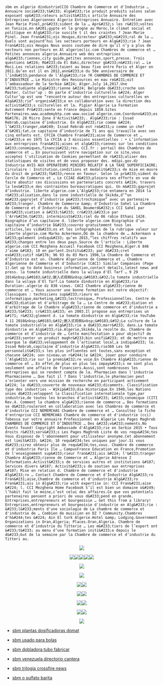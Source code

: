 
```
sbm en algerie dindustrieCCIO Chambre de Commerce et d'Industrie … Annuaire soci&#233;t&#233; Alg&#233;rie produit produits salons salon exposant op&#233;rateurs activit&#233;s article Annuaire des Entreprises Algeriennes Algerie Entreprises Annuaire. Entretien avec Jean Marie Pinel,pr&#233;sident de la … Apr&#232;s les r&#233;voltes en Tunisie,en &#201;gypte et la grogne au Maroc,le climat social et politique en Alg&#233;rie suscite t il des craintes ? Jean Marie Pinel. Jean Fran&#231;ois Heugas,directeur g&#233;n&#233;ral de la … Quels sont aujourd’hui les secteurs porteurs en Alg&#233;rie ? Jean Fran&#231;ois Heugas Nous avons coutume de dire qu’il n’y a plus de secteurs non porteurs en Al algerieclic.com Chambres de commerce et … Petites annonces algerie.Annuaire web des entreprises alg&#233;riennes,city guide,petites annonces,sport,presse. Trois questions &#224; R&#233;da El Baki,directeur g&#233;n&#233;ral … Le Moci.Les relations &#233;taient au beau fixe entre Paris et Alger en 2011.Qu’en est il en 2012,ann&#233;e du 50e anniversaire de l’ind&#233;pendance de l’Alg&#233;rie ?R CHAMBRES DE COMMERCE ET D’INDUSTRIE … Le Ministre des Ressources en eau re&#231;oit l’ambassadeur de la Serbie &#224; Alger.July 14,2017.Une &#233;tudiante alg&#233;rienne &#224; Belgrade d&#233;croche son Master. Cultur’up : On parle d’industrie culturelle &#224; Alger Cultur’up est une “rencontre autour des entreprises culturelles en Alg&#233;rie” organis&#233;e en collaboration avec la direction des activit&#233;s culturelles et la. Pigier Algerie La Formation Autrement Pr&#233;sente en France depuis 1850.Sites Partenaires.www.academybtp.com www.sociad algerie.com.Coordonn&#233;es N&#176; 28 Micro Zone d'Activit&#233;. Alg&#233;rie : Issad Rebrab,capitaine d’industrie. En Alg&#233;rie comme &#224; l’&#233;tranger,o&#249; Issad Rebrab est re&#231;u comme un chef d’&#201;tat,ce capitaine d’industrie de 71 ans qui travaille avec ses cinq enfants est. CFCIA Chambre Fran&#231;aise de Commerce et … Cr&#233;e en 1975 la CFCIA a 3 missions essentielles : • L’information aux entreprises fran&#231;aises et alg&#233;riennes sur les conditions &#233;conomiques,financi&#232;res. CCI.fr : portail des Chambres de commerce et … En poursuivant votre navigation sur ce site,vous acceptez l'utilisation de Cookies permettant de r&#233;aliser des statistiques de visites et de vous proposer des. mdipi.gov.dz Industrie AVIS AUX OPERATEURS MINIERS RELATIF A LA TAXE SUPERFICIAIRE; Circulaire : Institution,conditions et modalit&#233;s de mise en œuvre du droit de pr&#233;f&#233;rence en faveur. Selon le pr&#233;sident du Cercle de Commerce et … Le CCIAE d&#233;ploiera ses efforts en vue de faire aboutir ces discussions en partenariats concrets &#224; travers la lev&#233;e des contraintes bureaucratiques qui. Un m&#233;gaprojet d’industrie. liberte algerie.com L’Alg&#233;rie entamera en 2014 la r&#233;alisation,dans la zone industrielle de Skikda,d’“un m&#233;gaprojet d’industrie p&#233;trochimique” avec un partenaire &#233;tranger. Chambre de Commerce &amp; d'Industrie Sahel La Chambre de Commerce et d'Industrie du SAHEL Boumerd&#232;s CCI Sahel par abr&#233;viation a &#233;t&#233; cr&#233;&#233;e par l'Arr&#234;t&#233; interminist&#233;riel du 06 rabie Ethani 1428. Biographie d’un capitaine d. liberte algerie.com Biographie d’un capitaine d’industrie D&#233;couvrez gratuitement tous les articles,les vid&#233;os et les infographies de la rubrique valeur sur liberte algerie.com Marko Ackermann,DG de la chambre de … Ackermann a &#233;galement indiqu&#233; qu’en 2015,“les chiffres relatifs aux &#233;changes entre les deux pays.Source de l'article : Liberte algerie.com CCI Mezghena Accueil Facebook CCI Mezghena,Alger.6 846 J’aime &#183; 10 en parlent.Institu&#233; par d&#233;cret ex&#233;cutif n&#176; 96 93 du 03 Mars 1996,la Chambre de Commerce et d’Industrie est un. Chambre Algerienne de Commerce et … Chambre Algerienne de Commerce et d'Industrie (CACI) Similar Companies (Page 1).Get up to date business information,contact details,latest news and press. la tomate industrielle dans la wilaya d'El Tarf … 9 29 2014&nbsp;&#0183;&#32;嵌入式视频&nbsp;&#0183;&#32;la tomate industrielle dans la wilaya d'El Tarf.La tomate dindustrie en Alg&#233;rie Duration:.algerie dz 838 views. CACI Chambre alg&#233;rienne de commerce et … Vous assurer une bonne formation est notre objectif: Classiques : techniciens sup&#233;rieurs en informatique,marketing,&#233;lectronique… Professionnelles. Centre de m&#233;diation et d'arbitrage de la … Le Centre de m&#233;diation et d'arbitrage de la Chambre alg&#233;rienne de commerce et d'industrie a &#233;t&#233; cr&#233;&#233; en 2003.Il propose aux entreprises un &#171; r&#232;glement d. La tomate dindustrie en Alg&#233;rie YouTube 4 11 2010&nbsp;&#0183;&#32;嵌入式视频&nbsp;&#0183;&#32;La culture de la tomate industrielle en Alg&#233;rie a d&#233;marr&#233; dans.La tomate dindustrie en Alg&#233;rie.Algerie,Skikda,la recolte du. Chambre de commerce et d’industrie de … Cette manifestation a pour objectif de pr&#233;senter un produit maghr&#233;bin unifi&#233; et de mettre en exergue le d&#233;veloppement de l’artisanat local,a indiqu&#233; le. Issad Rebrab,capitaine d’industrie Alg&#233;rie360 Les 50 personnalit&#233;s les plus influentes ont toutes,sans exception et chacune &#224; son niveau,un r&#244;le &#224; jouer pour conduire l’Alg&#233;rie sur la premi&#232;re voie.En Chambre Alg&#233;rienne de commerce et … En effet,de plus en plus les impay&#233;s ne sont plus seulement une affaire de financiers.Aussi,sont nombreuses les entreprises qui se rendent compte de la. Pharmacien dans l'industrie Pharmacienne … Que fait il ? Dans l'industrie,le pharmacien peut s'orienter vers une mission de recherche en participant activement &#224; la d&#233;couverte de nouveaux m&#233;dicaments. Classification type des industries — Wikip&#233;dia Historique.En 1948,les Nations unies d&#233;veloppent la Classification internationale type,par industrie,de toutes les branches d’activit&#233; &#233;conomique (CITI Rev.4. Comment la chambre alg&#233;rienne de commerce … Des formations se d&#233;rouleront en collaboration avec les Chambres de commerce et d'industrie CCI NEMEMCHAS Chambre de commerce et … Consultez la fiche d'entreprise CCI NEMEMCHAS Chambre de commerce et d'industrie (cci) Tebessa sur votre annuaire Professionnel en Algerie Les Pages Maghreb CHAMBRES DE COMMERCE ET D’INDUSTRIE … Des &#233;v&#233;nements.No Events found! Copyright Ambassade d'Alg&#233;rie en Serbie 2015 • Tous droits r&#233;serv&#233;s Les Pages Maghreb Liste de vos requ&#234;tes Vous disposez de l'abonnement pour utilisateur anonyme.Cet abonnement est limit&#233; &#224; 10 requ&#234;tes uniques par jour.Si vous d&#233;sirez obtenir plus de requ&#234;tes,vous. Chambre de commerce et d'industrie Paris Ile … CampusFrance Education en France,Promotion de l'enseignement sup&#233;rieur fran&#231;ais &#224; l'&#233;tranger Chambre Alg&#233;rienne de Commerce et … Algerie Adresse 2 Informations.Activit&#233;s de services autres et institutions &#187; Services divers &#187; Activit&#233;s de soutien aux entreprises &#187; Mise en relation d. Chambre de commerce et d'industrie Alg&#233;ro … Contact Chambre de Commerce et d'Industrie Alg&#233;ro Fran&#231;aise,Chambre de commerce et d'industrie Alg&#233;ro Fran&#231;ais in Alg&#233;rie with expertise in: CCI Fran&#231;aise &#224; l. CCI Mezghena Home Facebook S’il est bien un domaine o&#249; l’habit fait le moine,c’est celui des affaires.Ce que vos potentiels partenaires pensent a priori de vous d&#233;pend en grande. Entreprises,entrepreneurs et bourgeoisie … Get this from a library! Entreprises,entrepreneurs et bourgeoisie d'industrie en Alg&#233;rie : &#233;l&#233;ments d'une sociologie de La chambre de commerce et d'industrie de … Combien de musicien en DZ ? Community.Chambres d'h&#244;tes &#224; Ain El turk Algerie.Hotel &amp; Lodging.Government Organizations in Oran,Algeria; Places.Oran,Algeria. Chambre de commerce et d’industrie du Titterie … Les m&#233;tiers de l’export ont &#233;t&#233; au menu d’une formation initi&#233;e depuis le d&#233;but de la semaine par la Chambre de commerce et d’industrie du Titteri au. 
```

<div align="center">

<a href="https://es-crusher.shibang-china.com/github&k=sbm+en+algerie+dindustrie"><img src="https://static.shibang-china.com/es/crusher/logo.jpg"></a>

<a href="https://es-crusher.shibang-china.com/github&k=sbm+en+algerie+dindustrie"><img src="https://static.shibang-china.com/es/crusher/index.jpg"></a><a href="https://es-crusher.shibang-china.com/material.htmlgithub&k=sbm+en+algerie+dindustrie"><img src="https://static.shibang-china.com/es/crusher/material.jpg"></a><a href="https://es-crusher.shibang-china.com/application.htmlgithub&k=sbm+en+algerie+dindustrie"><img src="https://static.shibang-china.com/es/crusher/application.jpg"></a><a href="https://es-crusher.shibang-china.com/aboutus.htmlgithub&k=sbm+en+algerie+dindustrie"><img src="https://static.shibang-china.com/es/crusher/aboutus.jpg"></a><a href="https://es-crusher.shibang-china.com/contact.htmlgithub&k=sbm+en+algerie+dindustrie"><img src="https://static.shibang-china.com/es/crusher/contact.jpg"></a>

<a href="https://es-crusher.shibang-china.com/github&k=sbm+en+algerie+dindustrie"><img src="https://static.shibang-china.com/es/crusher/banner.jpg"></a>

<a href="https://swt.shibang-china.com/github&k=sbm+en+algerie+dindustrie"><img src="https://static.shibang-china.com/es/crusher/text.jpg"></a>

<a href="https://swt.shibang-china.com/github&k=sbm+en+algerie+dindustrie"><img src="https://static.shibang-china.com/es/crusher/chat.jpg"></a><a href="https://es-crusher.shibang-china.com/contact.htmlgithub&k=sbm+en+algerie+dindustrie"><img src="https://static.shibang-china.com/es/crusher/message.jpg"></a>

<a href="https://es-crusher.shibang-china.com/products/pe.htmlgithub&k=sbm+en+algerie+dindustrie"><img src="https://static.shibang-china.com/es/crusher/pe.jpg"></a><a href="https://es-crusher.shibang-china.com/products/pf.htmlgithub&k=sbm+en+algerie+dindustrie"><img src="https://static.shibang-china.com/es/crusher/pf.jpg"></a>

<a href="https://es-crusher.shibang-china.com/products/hpt.htmlgithub&k=sbm+en+algerie+dindustrie"><img src="https://static.shibang-china.com/es/crusher/hpt.jpg"></a><a href="https://es-crusher.shibang-china.com/products/vsi.htmlgithub&k=sbm+en+algerie+dindustrie"><img src="https://static.shibang-china.com/es/crusher/vsi.jpg"></a>

<a href="https://es-crusher.shibang-china.com/products/klv.htmlgithub&k=sbm+en+algerie+dindustrie"><img src="https://static.shibang-china.com/es/crusher/klv.jpg"></a><a href="https://es-crusher.shibang-china.com/products/portable.htmlgithub&k=sbm+en+algerie+dindustrie"><img src="https://static.shibang-china.com/es/crusher/portable.jpg"></a>

<a href="https://swt.shibang-china.com/github&k=sbm+en+algerie+dindustrie"><img src="https://static.shibang-china.com/es/crusher/case.jpg"></a>

</div>


* [sbm plantas dosificadoras domat](sbm%20plantas%20dosificadoras%20domat.md)

* [sbm usado para bolas](sbm%20usado%20para%20bolas.md)

* [sbm dobladora tubo fabricar](sbm%20dobladora%20tubo%20fabricar.md)

* [sbm venezuela directorio cantera](sbm%20venezuela%20directorio%20cantera.md)

* [sbm trilogia crossfire news](sbm%20trilogia%20crossfire%20news.md)

* [sbm o sulfato barita](sbm%20o%20sulfato%20barita.md)